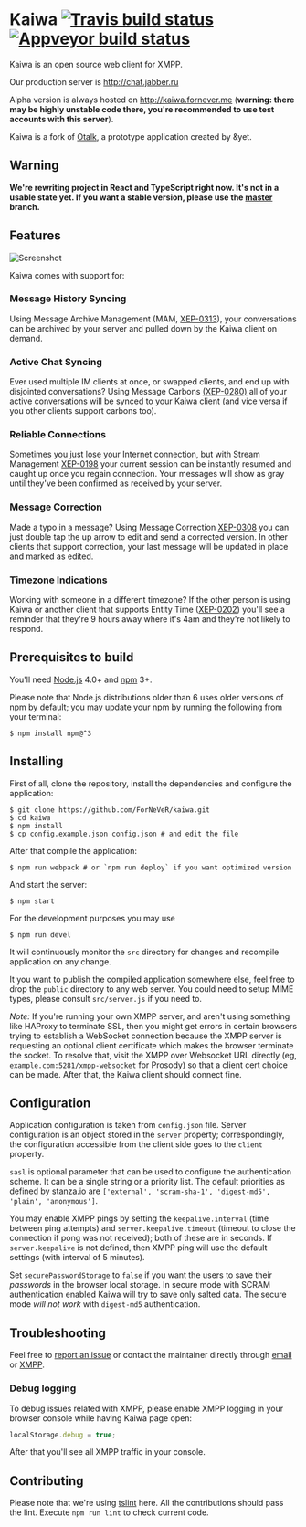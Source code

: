 Kaiwa [![Travis build status][badge-travis]][build-travis] [![Appveyor build status][badge-appveyor]][build-appveyor]
=====
Kaiwa is an open source web client for XMPP.

Our production server is http://chat.jabber.ru

Alpha version is always hosted on http://kaiwa.fornever.me (**warning: there may
be highly unstable code there, you're recommended to use test accounts with this
server**).

Kaiwa is a fork of [Otalk][otalk], a prototype application created by &yet.

## Warning

**We're rewriting project in React and TypeScript right now. It's not in a
usable state yet. If you want a stable version, please use the [master][]
branch.**

## Features

![Screenshot](http://getkaiwa.com/assets/img/header.png)

Kaiwa comes with support for:

### Message History Syncing

Using Message Archive Management (MAM,
[XEP-0313](http://xmpp.org/extensions/xep-0313.html)), your conversations can be
archived by your server and pulled down by the Kaiwa client on demand.

### Active Chat Syncing

Ever used multiple IM clients at once, or swapped clients, and end up with
disjointed conversations? Using Message Carbons
[(XEP-0280)](http://xmpp.org/extensions/xep-0280.html) all of your active
conversations will be synced to your Kaiwa client (and vice versa if you other
clients support carbons too).

### Reliable Connections

Sometimes you just lose your Internet connection, but with Stream Management
[XEP-0198][xep-0198] your current session can be instantly resumed and caught up
once you regain connection. Your messages will show as gray until they've been
confirmed as received by your server.

### Message Correction

Made a typo in a message? Using Message Correction
[XEP-0308](http://xmpp.org/extensions/xep-0308.html) you can just double tap the
up arrow to edit and send a corrected version. In other clients that support
correction, your last message will be updated in place and marked as edited.

### Timezone Indications

Working with someone in a different timezone? If the other person is using Kaiwa
or another client that supports Entity Time
([XEP-0202](http://xmpp.org/extensions/xep-0202.html)) you'll see a reminder
that they're 9 hours away where it's 4am and they're not likely to respond.

## Prerequisites to build

You'll need [Node.js][node-js] 4.0+ and [npm][] 3+.

Please note that Node.js distributions older than 6 uses older versions of npm
by default; you may update your npm by running the following from your terminal:

```console
$ npm install npm@^3
```

## Installing

First of all, clone the repository, install the dependencies and configure the
application:

```console
$ git clone https://github.com/ForNeVeR/kaiwa.git
$ cd kaiwa
$ npm install
$ cp config.example.json config.json # and edit the file
```

After that compile the application:

```console
$ npm run webpack # or `npm run deploy` if you want optimized version
```

And start the server:

```console
$ npm start
```

For the development purposes you may use

```console
$ npm run devel
```

It will continuously monitor the `src` directory for changes and recompile
application on any change.

It you want to publish the compiled application somewhere else, feel free to
drop the `public` directory to any web server. You could need to setup MIME
types, please consult `src/server.js` if you need to.

*Note:* If you're running your own XMPP server, and aren't using something like
HAProxy to terminate SSL, then you might get errors in certain browsers trying
to establish a WebSocket connection because the XMPP server is requesting an
optional client certificate which makes the browser terminate the socket. To
resolve that, visit the XMPP over Websocket URL directly (eg,
`example.com:5281/xmpp-websocket` for Prosody) so that a client cert choice can
be made. After that, the Kaiwa client should connect fine.

## Configuration

Application configuration is taken from `config.json` file. Server configuration
is an object stored in the `server` property; correspondingly, the configuration
accessible from the client side goes to the `client` property.

`sasl` is optional parameter that can be used to configure the authentication
scheme. It can be a single string or a priority list. The default priorities as
defined by [stanza.io][] are `['external', 'scram-sha-1', 'digest-md5', 'plain',
'anonymous']`.

You may enable XMPP pings by setting the `keepalive.interval` (time between ping
attempts) and `server.keepalive.timeout` (timeout to close the connection if
pong was not received); both of these are in seconds. If `server.keepalive` is
not defined, then XMPP ping will use the default settings (with interval of 5
minutes).

Set `securePasswordStorage` to `false` if you want the users to save their
*passwords* in the browser local storage. In secure mode with SCRAM
authentication enabled Kaiwa will try to save only salted data. The secure mode
*will not work* with `digest-md5` authentication.

## Troubleshooting

Feel free to [report an issue][issues] or contact the maintainer directly
through [email][fornever-email] or [XMPP][fornever-xmpp].

### Debug logging

To debug issues related with XMPP, please enable XMPP logging in your browser
console while having Kaiwa page open:

```javascript
localStorage.debug = true;
```

After that you'll see all XMPP traffic in your console.

## Contributing

Please note that we're using [tslint][] here. All the contributions should pass
the lint. Execute `npm run lint` to check current code.

[build-travis]: https://travis-ci.org/ForNeVeR/Kaiwa
[build-appveyor]: https://ci.appveyor.com/project/ForNeVeR/kaiwa/branch/develop
[fornever-email]: mailto:friedrich@fornever.me
[fornever-xmpp]: xmpp:fornever@codingteam.org.ru
[issues]: https://github.com/ForNeVeR/kaiwa/issues
[master]: https://github.com/ForNeVeR/kaiwa/tree/master
[node-js]: https://nodejs.org/
[npm]: https://www.npmjs.com/
[otalk]: https://github.com/otalk
[stanza.io]: https://github.com/otalk/stanza.io
[tslint]: https://palantir.github.io/tslint/
[xep-0198]: http://xmpp.org/extensions/xep-0198.html

[badge-appveyor]: https://ci.appveyor.com/api/projects/status/tmut55d6yfoe8x3x/branch/develop?svg=true
[badge-travis]: https://travis-ci.org/ForNeVeR/Kaiwa.svg?branch=develop
